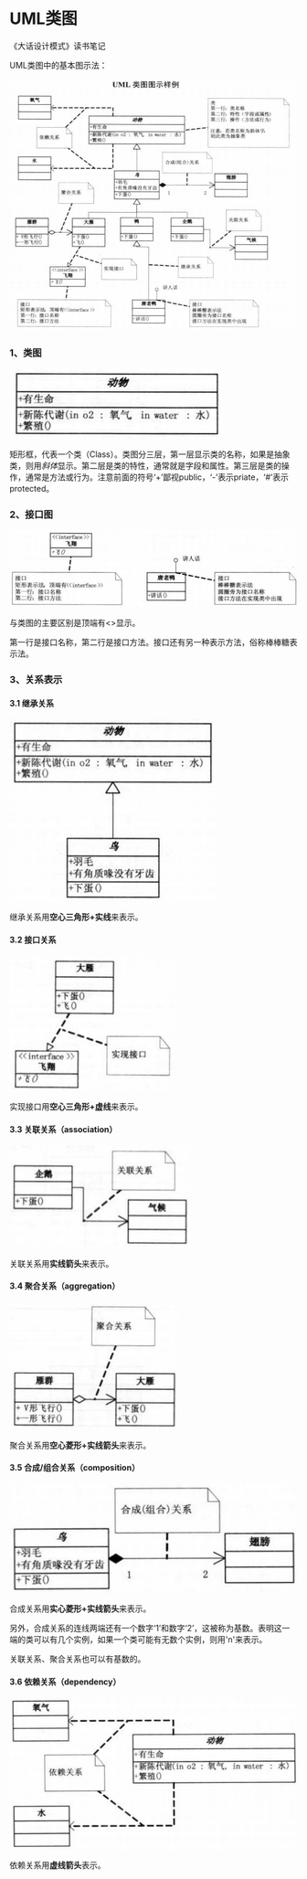 UML类图
==================================================

《大话设计模式》读书笔记

UML类图中的基本图示法：

![image](https://raw.githubusercontent.com/addcn/ideas/master/statics/upload/uml-exmaple.jpg)


### 1、类图

![image](https://raw.githubusercontent.com/addcn/ideas/master/statics/upload/uml-exmaple-class.jpg)

矩形框，代表一个类（Class）。类图分三层，第一层显示类的名称，如果是抽象类，则用*斜体*显示。第二层是类的特性，通常就是字段和属性。第三层是类的操作，通常是方法或行为。注意前面的符号‘+’鄙视public，‘-’表示priate，‘#’表示protected。

### 2、接口图

![image](https://raw.githubusercontent.com/addcn/ideas/master/statics/upload/uml-exmaple-interface.jpg)

与类图的主要区别是顶端有<<interface>>显示。

第一行是接口名称，第二行是接口方法。接口还有另一种表示方法，俗称棒棒糖表示法。


### 3、关系表示

#### 3.1 继承关系

![image](https://raw.githubusercontent.com/addcn/ideas/master/statics/upload/uml-exmaple-rel-inherit.jpg)

继承关系用**空心三角形+实线**来表示。


#### 3.2 接口关系

![image](https://raw.githubusercontent.com/addcn/ideas/master/statics/upload/uml-exmaple-rel-interface.jpg)

实现接口用**空心三角形+虚线**来表示。


#### 3.3 关联关系（association）

![image](https://raw.githubusercontent.com/addcn/ideas/master/statics/upload/uml-exmaple-rel-association.jpg)

关联关系用**实线箭头**来表示。




#### 3.4 聚合关系（aggregation）

![image](https://raw.githubusercontent.com/addcn/ideas/master/statics/upload/uml-exmaple-rel-aggregation.jpg)

聚合关系用**空心菱形+实线箭头**来表示。


#### 3.5 合成/组合关系（composition）

![image](https://raw.githubusercontent.com/addcn/ideas/master/statics/upload/uml-exmaple-rel-composition.jpg)

合成关系用**实心菱形+实线箭头**来表示。

另外，合成关系的连线两端还有一个数字‘1’和数字‘2’，这被称为基数。表明这一端的类可以有几个实例，如果一个类可能有无数个实例，则用'n'来表示。

关联关系、聚合关系也可以有基数的。


#### 3.6 依赖关系（dependency）

![image](https://raw.githubusercontent.com/addcn/ideas/master/statics/upload/uml-exmaple-rel-dependency.jpg)

依赖关系用**虚线箭头**表示。

